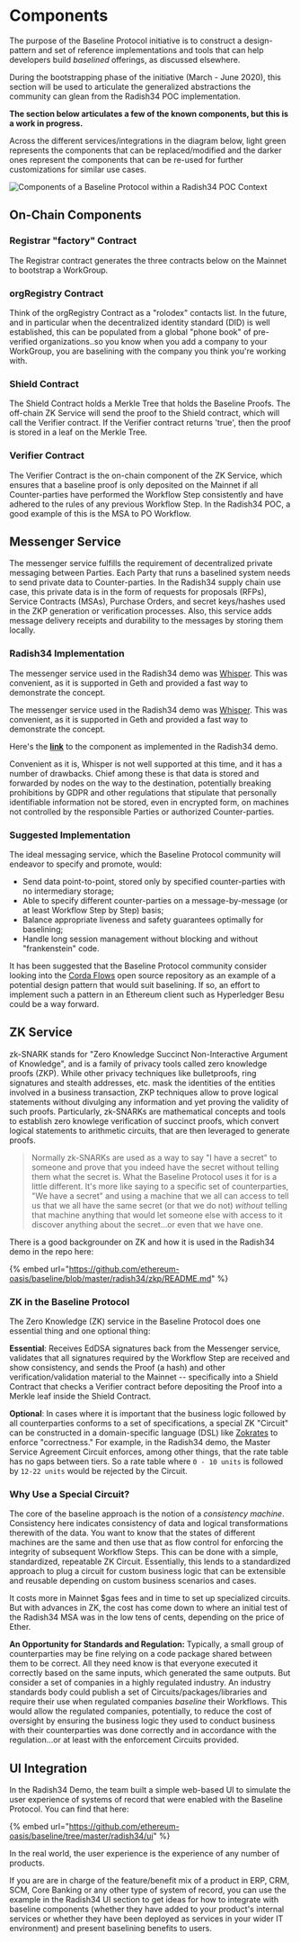 # Components

The purpose of the Baseline Protocol initiative is to construct a design-pattern
and set of reference implementations and tools that can help developers build
_baselined_ offerings, as discussed elsewhere.

During the bootstrapping phase of the initiative \(March - June 2020\), this
section will be used to articulate the generalized abstractions the community
can glean from the Radish34 POC implementation.

**The section below articulates a few of the known components, but this is a
work in progress.**

Across the different services/integrations in the diagram below, light green
represents the components that can be replaced/modified and the darker ones
represent the components that can be re-used for further customizations for
similar use cases.

![Components of a Baseline Protocol within a Radish34 POC Context](../.gitbook/assets/radish34-components%20%281%29.png)

## On-Chain Components

### Registrar "factory" Contract

The Registrar contract generates the three contracts below on the Mainnet to
bootstrap a WorkGroup.

### orgRegistry Contract

Think of the orgRegistry Contract as a "rolodex" contacts list. In the future,
and in particular when the decentralized identity standard \(DID\) is well
established, this can be populated from a global "phone book" of pre-verified
organizations..so you know when you add a company to your WorkGroup, you are
baselining with the company you think you're working with.

### Shield Contract

The Shield Contract holds a Merkle Tree that holds the Baseline Proofs. The
off-chain ZK Service will send the proof to the Shield contract, which will call
the Verifier contract. If the Verifier contract returns 'true', then the proof
is stored in a leaf on the Merkle Tree.

### Verifier Contract

The Verifier Contract is the on-chain component of the ZK Service, which ensures
that a baseline proof is only deposited on the Mainnet if all Counter-parties
have performed the Workflow Step consistently and have adhered to the rules of
any previous Workflow Step. In the Radish34 POC, a good example of this is the
MSA to PO Workflow.

## Messenger Service

The messenger service fulfills the requirement of decentralized private
messaging between Parties. Each Party that runs a baselined system needs to send
private data to Counter-parties. In the Radish34 supply chain use case, this
private data is in the form of requests for proposals \(RFPs\), Service
Contracts \(MSAs\), Purchase Orders, and secret keys/hashes used in the ZKP
generation or verification processes. Also, this service adds message delivery
receipts and durability to the messages by storing them locally.

### Radish34 Implementation
<!--TODO: @dev Whisper depreciation  -->
The messenger service used in the Radish34 demo was [Whisper](https://github.com/ethereum/go-ethereum/wiki/Whisper). This was convenient, as it is supported in Geth and provided a fast way to demonstrate the concept. 

The messenger service used in the Radish34 demo was
[Whisper](https://github.com/ethereum/go-ethereum/wiki/Whisper). This was
convenient, as it is supported in Geth and provided a fast way to demonstrate
the concept.

Here's the
[**link**](https://github.com/ethereum-oasis/baseline/tree/master/radish34/messenger)
to the component as implemented in the Radish34 demo.

Convenient as it is, Whisper is not well supported at this time, and it has a
number of drawbacks. Chief among these is that data is stored and forwarded by
nodes on the way to the destination, potentially breaking prohibitions by GDPR
and other regulations that stipulate that personally identifiable information
not be stored, even in encrypted form, on machines not controlled by the
responsible Parties or authorized Counter-parties.

### Suggested Implementation

The ideal messaging service, which the Baseline Protocol community will endeavor
to specify and promote, would:

- Send data point-to-point, stored only by specified counter-parties with no
  intermediary storage;
- Able to specify different counter-parties on a message-by-message \(or at
  least Workflow Step by Step\) basis;
- Balance appropriate liveness and safety guarantees optimally for baselining;
- Handle long session management without blocking and without "frankenstein"
  code.

It has been suggested that the Baseline Protocol community consider looking into
the [Corda Flows](https://github.com/corda/corda) open source repository as an
example of a potential design pattern that would suit baselining. If so, an
effort to implement such a pattern in an Ethereum client such as Hyperledger
Besu could be a way forward.

## ZK Service

zk-SNARK stands for "Zero Knowledge Succinct Non-Interactive Argument of
Knowledge", and is a family of privacy tools called zero knowledge proofs
\(ZKP\). While other privacy techniques like bulletproofs, ring signatures and
stealth addresses, etc. mask the identities of the entities involved in a
business transaction, ZKP techniques allow to prove logical statements without
divulging any information and yet proving the validity of such proofs.
Particularly, zk-SNARKs are mathematical concepts and tools to establish zero
knowlege verification of succinct proofs, which convert logical statements to
arithmetic circuits, that are then leveraged to generate proofs.

> Normally zk-SNARKs are used as a way to say "I have a secret" to someone and
> prove that you indeed have the secret without telling them what the secret is.
> What the Baseline Protocol uses it for is a little different. It's more like
> saying to a specific set of counterparties, "We have a secret" and using a
> machine that we all can access to tell us that we all have the same secret
> \(or that we do not\) _without_ telling that machine anything that would let
> someone else with access to it discover anything about the secret...or even
> that we have one.

There is a good backgrounder on ZK and how it is used in the Radish34 demo in
the repo here:

{% embed url="https://github.com/ethereum-oasis/baseline/blob/master/radish34/zkp/README.md" %}

### ZK in the Baseline Protocol

The Zero Knowledge \(ZK\) service in the Baseline Protocol does one essential
thing and one optional thing:

**Essential**: Receives EdDSA signatures back from the Messenger service,
validates that all signatures required by the Workflow Step are received and
show consistency, and sends the Proof \(a hash\) and other
verification/validation material to the Mainnet -- specifically into a Shield
Contract that checks a Verifier contract before depositing the Proof into a
Merkle leaf inside the Shield Contract.

**Optional**: In cases where it is important that the business logic followed by
all counterparties conforms to a set of specifications, a special ZK "Circuit"
can be constructed in a domain-specific language \(DSL\) like
[Zokrates](https://github.com/Zokrates/ZoKrates) to enforce "correctness." For
example, in the Radish34 demo, the Master Service Agreement Circuit enforces,
among other things, that the rate table has no gaps between tiers. So a rate
table where `0 - 10 units` is followed by `12-22 units` would be rejected by the
Circuit.

### Why Use a Special Circuit?

The core of the baseline approach is the notion of a _consistency machine_.
Consistency here indicates consistency of data and logical transformations
therewith of the data. You want to know that the states of different machines
are the same and then use that as flow control for enforcing the integrity of
subsequent Workflow Steps. This can be done with a simple, standardized,
repeatable ZK Circuit. Essentially, this lends to a standardized approach to
plug a circuit for custom business logic that can be extensible and reusable
depending on custom business scenarios and cases.

It costs more in Mainnet \$gas fees and in time to set up specialized circuits.
But with advances in ZK, the cost has come down to where an initial test of the
Radish34 MSA was in the low tens of cents, depending on the price of Ether.

**An Opportunity for Standards and Regulation:** Typically, a small group of
counterparties may be fine relying on a code package shared between them to be
correct. All they need know is that everyone executed it correctly based on the
same inputs, which generated the same outputs. But consider a set of companies
in a highly regulated industry. An industry standards body could publish a set
of Circuits/packages/libraries and require their use when regulated companies
_baseline_ their Workflows. This would allow the regulated companies,
potentially, to reduce the cost of oversight by ensuring the business logic they
used to conduct business with their counterparties was done correctly and in
accordance with the regulation...or at least with the enforcement Circuits
provided.

## UI Integration

In the Radish34 Demo, the team built a simple web-based UI to simulate the user
experience of systems of record that were enabled with the Baseline Protocol.
You can find that here:

{% embed url="https://github.com/ethereum-oasis/baseline/tree/master/radish34/ui" %}

In the real world, the user experience is the experience of any number of
products.

If you are are in charge of the feature/benefit mix of a product in ERP, CRM,
SCM, Core Banking or any other type of system of record, you can use the example
in the Radish34 UI section to get ideas for how to integrate with baseline
components \(whether they have added to your product's internal services or
whether they have been deployed as services in your wider IT environment\) and
present baselining benefits to users.
